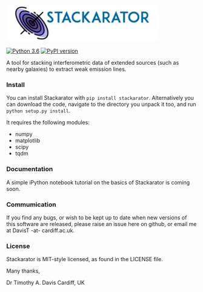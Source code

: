 <img src="stackarator/logo.png" width="400">

[![Python 3.6](https://img.shields.io/badge/python-3.8-blue.svg)](https://www.python.org/downloads/release/python-382/) 
[![PyPI version](https://badge.fury.io/py/stackarator.svg)](https://badge.fury.io/py/stackarator) 

A tool for stacking interferometric data of extended sources (such as nearby galaxies) to extract weak emission lines.


### Install

You can install Stackarator with `pip install stackarator`. Alternatively you can download the code, navigate to the directory you unpack it too, and run `python setup.py install`.
    
It requires the following modules:

* numpy
* matplotlib
* scipy
* tqdm

### Documentation

A simple iPython notebook tutorial on the basics of Stackarator is coming soon.

### Commumication

If you find any bugs, or wish to be kept up to date when new versions of this software are released, please raise an issue here on github, or email me at DavisT -at- cardiff.ac.uk.

### License

Stackarator is MIT-style licensed, as found in the LICENSE file.


Many thanks,

Dr Timothy A. Davis
Cardiff, UK

